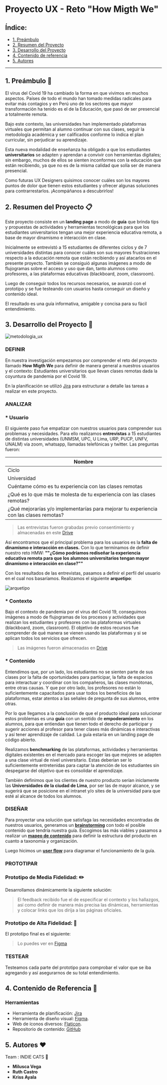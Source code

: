 # **Proyecto UX - Reto "How Migth We"** 


## Índice:
 * [1. Preámbulo](#1-preámbulo)
 * [2. Resumen del Proyecto](#2-resumen-del-proyecto)
 * [3. Desarrollo del Proyecto](#3-desarrollo-del-proyecto)
 * [4. Contenido de referencia](#4-contenido-de-referencia)
 * [5. Autores](#5-autores)
___


## 1. Preámbulo :loudspeaker:

El virus del Covid 19 ha cambiado la forma en que vivimos en muchos aspectos. Países de todo el mundo han tomado medidas radicales para evitar más contagios y en Perú uno de los sectores que mayor transformación ha tenido es el de la Educación, que pasó de ser presencial a totalmente remota.

Bajo este contexto, las universidades han implementado plataformas virtuales que permitan al alumno continuar con sus clases, seguir la metodología académica y ser calificados conforme lo indica el plan curricular, sin perjudicar su aprendizaje.

Esta nueva modalidad de enseñanza ha obligado a que los estudiantes **universitarios** se adapten y aprendan a convivir con herramientas digitales; sin embargo, muchos de ellos se sienten inconformes con la educación que están recibiendo, ya que no es de la misma calidad que solía ser de manera presencial.

Como futuras UX Designers quisimos conocer cuáles son los mayores puntos de dolor que tienen estos estudiantes y ofrecer algunas soluciones para contrarrestarlos. ¡Acompáñanos a descubrirlos!

## 2. Resumen del Proyecto :clipboard:

Este proyecto consiste en un **landing page** a modo de **guía** que brinda tips y propuestas de actividades y herramientas tecnológicas para que los estudiantes universitarios tengan una mejor experiencia educativa remota, a base de mayor dinamismo e interacción en clase.

Inicialmente se entrevistó a 15 estudiantes de diferentes ciclos y de 7 universidades distintas para conocer cuáles son sus mayores frustraciones respecto a la educación remota que están recibiendo y así atacarlos en el presente proyecto. También se consiguió algunas imágenes a modo de flujogramas sobre el acceso y uso que dan, tanto alumnos como profesores, a las plataformas educativas (blackboard, zoom, classroom).

Luego de conseguir todos los recursos necesarios, se avanzó con el prototipo y se fue testeando con usuarios hasta conseguir un diseño y contenido ideal.

El resultado es una guía informativa, amigable y concisa para su fácil entendimiento.

## 3. Desarrollo del Proyecto :wrench:

![metodologia_ux](https://github.com/judithmil/Reto-HMW/blob/master/metodologia%20ux.png)

### DEFINIR

En nuestra investigación empezamos por comprender el reto del proyecto llamado **How Migth We** para definir de manera general a nuestros usuarios y el contexto: Estudiantes universitarios que llevan clases remotas dada la coyuntura de pandemia por el Covid 19.

En la planificación se utilizó [Jira](https://ruthcastroalva11.atlassian.net/jira/software/projects/IC/boards/1/backlog) para estructurar a detalle las tareas a realizar en este proyecto.

### ANALIZAR

### * Usuario
El siguiente paso fue empatizar con nuestros usuarios para comprender sus problemas y necesidades. Para ello realizamos **entrevistas** a 15 estudiantes de distintas universidades (UNMSM, UPC, U Lima, URP, PUCP, UNFV, UNALM) vía zoom, whatsapp, llamadas telefónicas y twitter. Las preguntas fueron:

| Nombre | 
| --------- |
| Ciclo |
| Universidad |
| Cuéntame cómo es tu experiencia con las clases remotas |
| ¿Qué es lo que más te molesta de tu experiencia con las clases remotas? |
| ¿Qué mejorarías y/o implementarías para mejorar tu experiencia con las clases remotas? |

> Las entrevistas fueron grabadas previo consentimiento y almacenadas en este [Drive](https://drive.google.com/drive/folders/1b-pp83bDJM_JM2Gj_joJ8Iyrqajo-XLL?usp=sharing)

Así encontramos que el principal problema para los usuarios es la **falta de dinamismo e interacción en clases.** Con lo que terminamos de definir nuestro reto HMW:
**""¿Cómo podríamos rediseñar la experiencia educativa remota para que los alumnos universitarios tengan mayor dinamismo e interacción en clase?""**

Con los resultados de las entrevistas, pasamos a definir el perfil del usuario en el cual nos basaríamos. Realizamos el siguiente **arquetipo**:

![arquetipo](https://github.com/ruthcastroalva11/Reto-HMW/blob/master/Reto%20HMW.png)

### * Contexto
Bajo el contexto de pandemia por el virus del Covid 19, conseguimos imágenes a modo de flujogramas de los procesos y actividades que realizan los estudiantes y profesores con las plataformas virtuales (blackboard, zoom, classroom). El objetivo de estos recursos fue comprender de qué manera se vienen usando las plataformas y si se aplican todos los servicios que ofrecen.

> Las imágenes fueron almacenadas en [Drive](https://drive.google.com/drive/folders/13N5bZV3PspPKmjL4HWxix86YatMCh-LQ?usp=sharing)

### * Contenido
Entendimos que, por un lado, los estudiantes no se sienten parte de sus clases por la falta de oportunidades para participar, la falta de espacios para interactuar y coordinar con los compañeros, las clases monótonas, entre otras causas. Y que por otro lado, los profesores no están lo suficientemente capacitados para usar todos los beneficios de las plataformas, estar atentos a las señales de pregunta de sus alumnos, entre otras. 

Por lo que llegamos a la conclusión de que el producto ideal para solucionar estos problemas es una **guía** con un sentido de **empoderamiento** en los alumnos, para que entiendan que tienen todo el derecho de participar y sugerir acciones al profesor para tener clases más dinámicas e interactivas y así tener aprendizaje de calidad. La guía estaría en un landing page de código abierto.

Realizamos **benchmarking** de las plataformas, actividades y herramientas digitales existentes en el mercado para escoger las que mejores se adapten a una clase virtual de nivel universitario. Estas deberían ser lo suficientemente entretenidas para captar la atención de los estudiantes sin despegarse del objetivo que es consolidar el aprendizaje.

También definimos que los clientes de nuestro producto serían iniclamente las **Universidades de la ciudad de Lima**, por ser las de mayor alcance, y se sugerirá que se posicione en el intranet y/o sites de la universidad para que esté al alcance de todos los alumnos.

### DISEÑAR

Para proyectar una solución que satisfaga las necesidades encontradas de nuestros usuarios, generamos un [**brainstorming**](https://miro.com/app/board/o9J_kpG9RQU=/?userEmail=ruthcastroalva11@gmail.com&invite=2aaaaaabb27904098bb10bb72088f1e7-b6a57eec53a26027-756ec2f75a62b56f-9dcd287f4a9e5062&event=mailInvite&mailUserEmail=ruthcastroalva11@gmail.com&track=true&utm_source=notification&utm_medium=email&utm_campaign=invite-to-team-and-board&utm_content=accept-invitation) con todo el posible contenido que tendría nuestra guía. Escogimos las más viables y pasamos a realizar un [**mapeo de contenido**](https://miro.com/app/board/o9J_kpG9RQU=/?userEmail=ruthcastroalva11@gmail.com&invite=2aaaaaabb27904098bb10bb72088f1e7-b6a57eec53a26027-756ec2f75a62b56f-9dcd287f4a9e5062&event=mailInvite&mailUserEmail=ruthcastroalva11@gmail.com&track=true&utm_source=notification&utm_medium=email&utm_campaign=invite-to-team-and-board&utm_content=accept-invitation) para definir la estructura del producto en cuanto a taxonomía y organización.

Luego hicimos un [**user flow**](https://www.figma.com/file/DHCUzPt5n5AmavfW2VhS4O/?node-id=2%3A2) para diagramar el funcionamiento de la guía.

### PROTOTIPAR

### Prototipo de Media Fidelidad: :pencil2:
Desarrollamos dinámicamente la siguiente solución:


> El feedback recibido fue el de especificar el contexto y los hallazgos, así como definir de manera más precisa las dinámicas, herramientas y colocar links que los dirija a las páginas oficiales.
 
### Prototipo de Alta Fidelidad: :art:
El prototipo final es el siguiente:

> Lo puedes ver en [Figma](https://www.figma.com/file/DHCUzPt5n5AmavfW2VhS4O/?node-id=214%3A2)

### TESTEAR
Testeamos cada parte del prototipo para comprobar el valor que se iba agregando y así asegurarnos de su total entendimiento.

## 4. Contenido de Referencia :paperclip:

### Herramientas
* Herramienta de planificación: [Jira](https://ruthcastroalva11.atlassian.net/jira/software/projects/IC/boards/1/backlog)
* Herramienta de diseño visual: [Figma](https://www.figma.com/).
* Web de íconos diversos: [Flaticon](https://www.flaticon.com/).
* Repositorio de contenido: [GitHub](https://github.com/)
 
## 5. Autores :hearts:

 Team : INDIE CATS :dancers:

 * **Milusca Vega**
 * **Ruth Castro**
 * **Kriss Ayala**
 
